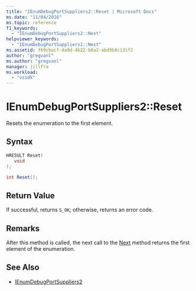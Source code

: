 ```yaml
---
title: "IEnumDebugPortSuppliers2::Reset | Microsoft Docs"
ms.date: "11/04/2016"
ms.topic: reference
f1_keywords:
  - "IEnumDebugPortSuppliers2::Next"
helpviewer_keywords:
  - "IEnumDebugPortSuppliers2::Next"
ms.assetid: f69cbacf-da9d-4b22-b8a2-abd9b8c131f2
author: "gregvanl"
ms.author: "gregvanl"
manager: jillfra
ms.workload:
  - "vssdk"
---
```

# IEnumDebugPortSuppliers2::Reset
Resets the enumeration to the first element.

## Syntax

```cpp
HRESULT Reset(
   void
);
```

```csharp
int Reset();
```

## Return Value
 If successful, returns `S_OK`; otherwise, returns an error code.

## Remarks
 After this method is called, the next call to the [Next](../../../extensibility/debugger/reference/ienumdebugportsuppliers2-next.md) method returns the first element of the enumeration.

## See Also
- [IEnumDebugPortSuppliers2](../../../extensibility/debugger/reference/ienumdebugportsuppliers2.md)